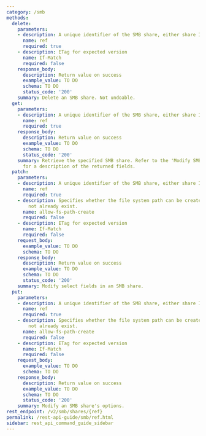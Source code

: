 ```yaml
---
category: /smb
methods:
  delete:
    parameters:
    - description: A unique identifier of the SMB share, either share ID or name
      name: ref
      required: true
    - description: ETag for expected version
      name: If-Match
      required: false
    response_body:
      description: Return value on success
      example_value: TO DO
      schema: TO DO
      status_code: '200'
    summary: Delete an SMB share. Not undoable.
  get:
    parameters:
    - description: A unique identifier of the SMB share, either share ID or name
      name: ref
      required: true
    response_body:
      description: Return value on success
      example_value: TO DO
      schema: TO DO
      status_code: '200'
    summary: Retrieve the specified SMB share. Refer to the 'Modify SMB Share' method
      for a description of the returned fields.
  patch:
    parameters:
    - description: A unique identifier of the SMB share, either share ID or name
      name: ref
      required: true
    - description: Specifies whether the file system path can be created if it does
        not already exist.
      name: allow-fs-path-create
      required: false
    - description: ETag for expected version
      name: If-Match
      required: false
    request_body:
      example_value: TO DO
      schema: TO DO
    response_body:
      description: Return value on success
      example_value: TO DO
      schema: TO DO
      status_code: '200'
    summary: Modify select fields in an SMB share.
  put:
    parameters:
    - description: A unique identifier of the SMB share, either share ID or name
      name: ref
      required: true
    - description: Specifies whether the file system path can be created if it does
        not already exist.
      name: allow-fs-path-create
      required: false
    - description: ETag for expected version
      name: If-Match
      required: false
    request_body:
      example_value: TO DO
      schema: TO DO
    response_body:
      description: Return value on success
      example_value: TO DO
      schema: TO DO
      status_code: '200'
    summary: Modify an SMB share's options.
rest_endpoint: /v2/smb/shares/{ref}
permalink: /rest-api-guide/smb/ref.html
sidebar: rest_api_command_guide_sidebar
---
```

